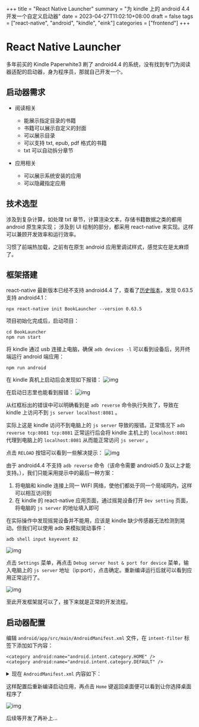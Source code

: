 +++
title = "React Native Launcher"
summary = "为 kindle 上的 android 4.4 开发一个自定义启动器"
date = 2023-04-27T11:02:10+08:00
draft = false
tags = ["react-native", "android", "kindle", "eink"]
categories = ["frontend"]
+++

# React Native Launcher

多年前买的 Kindle Paperwhite3 刷了 android4.4 的系统，没有找到专门为阅读器适配的启动器，身为程序员，那就自己开发一个。

## 启动器需求

-   阅读相关
    -   能展示指定目录的书籍
    -   书籍可以展示自定义的封面
    -   可以展示目录
    -   可以支持 txt, epub, pdf 格式的书籍
    -   txt 可以自动拆分章节

-   应用相关
    -   可以展示系统安装的应用
    -   可以隐藏指定应用

## 技术选型

涉及到复杂计算，如处理 txt 章节，计算渲染文本，存储书籍数据之类的都用 android 原生来实现；
涉及到 UI 绘制的部分，都采用 react-native 来实现。这样可以兼顾开发效率和运行效率。

习惯了前端热加载，之前有在原生 android 应用里调试样式，感觉实在是太麻烦了。

## 框架搭建

react-native 最新版本已经不支持 android4.4 了，查看了[历史版本](https://www.npmjs.com/package/react-native/v/0.63.5)，发现 0.63.5 支持 android4.1：

    npx react-native init BookLauncher --version 0.63.5

项目初始化完成后，启动项目：

    cd BookLauncher
    npm run start

将 kindle 通过 usb 连接上电脑，确保 `adb devices -l` 可以看到设备后，另开终端运行 android 端应用：

    npm run android

在 kindle 真机上启动后会发现如下报错：
![img](/frontend/images/react_native_launcher_1.png)

在启动日志里也能看到报错：
![img](/frontend/images/react_native_launcher_2.png)

从红框标出的错误中可以明确看到是 `adb reverse` 命令执行失败了，导致在 kindle 上访问不到 `js server localhost:8081` 。

实际上这是 kindle 访问不到电脑上的 `js server` 导致的报错。正常情况下 `adb reverse tcp:8081 tcp:8081` 正常运行后会将 kindle 主机上的 `localhost:8081` 代理到电脑上的 `localhost:8081` 从而能正常访问 `js server` 。

点击 `RELOAD` 按钮可以看到一些解决提示：
![img](/frontend/images/react_native_launcher_3.png)

由于 android4.4 不支持 `adb reverse` 命令（该命令需要 android5.0 及以上才能支持。），我们只能采用提示中的最后一种方案：

1.  将电脑和 kindle 连接上同一 WIFI 网络，使他们都处于同一个局域网内，这样可以相互访问到
2.  在 kindle 的 react-native 应用页面，通过摇晃设备打开 `Dev setting` 页面，将电脑的 `js server` 的地址填入即可

在实际操作中发现摇晃设备并不能用，应该是 kindle 缺少传感器无法检测到晃动。但我们可以使用 adb 来模拟晃动事件：

    adb shell input keyevent 82

![img](/frontend/images/react_native_launcher_4.png)

点击 `Settings` 菜单，再点击 `Debug server host & port for device` 菜单，输入电脑上的 `js server` 地址（ip:port），点击确定。重新编译运行后就可以看到应用正常运行了。

![img](/frontend/images/react_native_launcher_5.png)

至此开发框架就可以了，接下来就是正常的开发流程。

## 启动器配置

编辑 `android/app/src/main/AndroidManifest.xml` 文件，在 `intent-filter` 标签下添加如下内容：

    <category android:name="android.intent.category.HOME" />
    <category android:name="android.intent.category.DEFAULT" />

<details>
<summary>现在 <code>AndroidManifest.xml</code> 内容如下：</summary>

    <manifest xmlns:android="http://schemas.android.com/apk/res/android"
      package="com.booklauncher">
    
        <uses-permission android:name="android.permission.INTERNET" />
    
        <application
          android:name=".MainApplication"
          android:label="@string/app_name"
          android:icon="@mipmap/ic_launcher"
          android:roundIcon="@mipmap/ic_launcher_round"
          android:allowBackup="false"
          android:theme="@style/AppTheme">
          <activity
            android:name=".MainActivity"
            android:label="@string/app_name"
            android:configChanges="keyboard|keyboardHidden|orientation|screenSize|uiMode"
            android:launchMode="singleTask"
            android:windowSoftInputMode="adjustResize">
            <intent-filter>
                <action android:name="android.intent.action.MAIN" />
                <category android:name="android.intent.category.LAUNCHER" />
                <category android:name="android.intent.category.HOME" />
                <category android:name="android.intent.category.DEFAULT" />
            </intent-filter>
          </activity>
          <activity android:name="com.facebook.react.devsupport.DevSettingsActivity" />
        </application>
    
    </manifest>

</details>

这样配置后重新编译启动应用，再点击 `Home` 键返回桌面便可以看到让你选择桌面程序了

![img](/frontend/images/react_native_launcher_6.png)

后续等开发了再补上...
